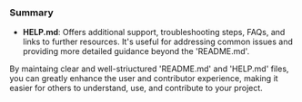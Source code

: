 ### Summary

- **HELP.md**: Offers additional support, troubleshooting steps, FAQs, and 
links to further resources. It's useful for addressing common issues and 
providing more detailed guidance beyond the 'README.md'.

By maintaing clear and well-striuctured  'README.md' and 'HELP.md' files, 
you can greatly enhance the user and contributor experience, making it 
easier for others to understand, use, and contribute to your project.
